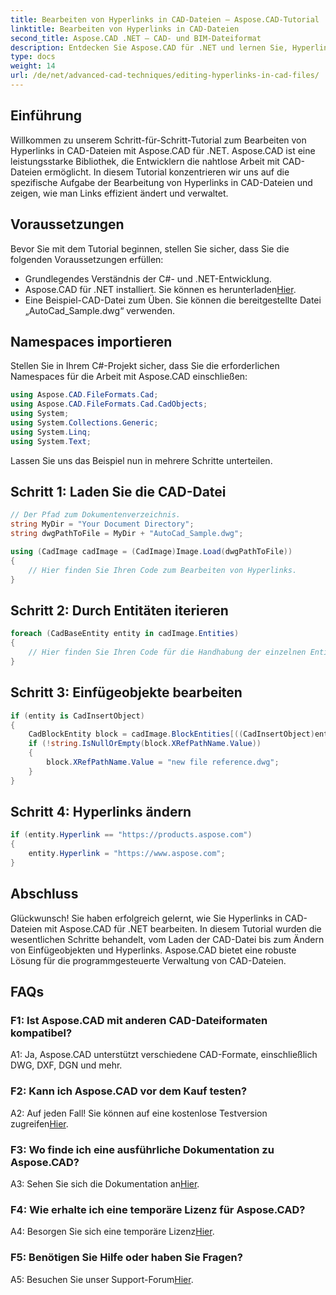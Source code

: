 ```yaml
---
title: Bearbeiten von Hyperlinks in CAD-Dateien – Aspose.CAD-Tutorial
linktitle: Bearbeiten von Hyperlinks in CAD-Dateien
second_title: Aspose.CAD .NET – CAD- und BIM-Dateiformat
description: Entdecken Sie Aspose.CAD für .NET und lernen Sie, Hyperlinks in CAD-Dateien mühelos zu bearbeiten. Verbessern Sie Ihre CAD-Dateiverwaltungsfähigkeiten mit diesem umfassenden Tutorial.
type: docs
weight: 14
url: /de/net/advanced-cad-techniques/editing-hyperlinks-in-cad-files/
---
```

## Einführung

Willkommen zu unserem Schritt-für-Schritt-Tutorial zum Bearbeiten von Hyperlinks in CAD-Dateien mit Aspose.CAD für .NET. Aspose.CAD ist eine leistungsstarke Bibliothek, die Entwicklern die nahtlose Arbeit mit CAD-Dateien ermöglicht. In diesem Tutorial konzentrieren wir uns auf die spezifische Aufgabe der Bearbeitung von Hyperlinks in CAD-Dateien und zeigen, wie man Links effizient ändert und verwaltet.

## Voraussetzungen

Bevor Sie mit dem Tutorial beginnen, stellen Sie sicher, dass Sie die folgenden Voraussetzungen erfüllen:

- Grundlegendes Verständnis der C#- und .NET-Entwicklung.
-  Aspose.CAD für .NET installiert. Sie können es herunterladen[Hier](https://releases.aspose.com/cad/net/).
- Eine Beispiel-CAD-Datei zum Üben. Sie können die bereitgestellte Datei „AutoCad_Sample.dwg“ verwenden.

## Namespaces importieren

Stellen Sie in Ihrem C#-Projekt sicher, dass Sie die erforderlichen Namespaces für die Arbeit mit Aspose.CAD einschließen:

```csharp
using Aspose.CAD.FileFormats.Cad;
using Aspose.CAD.FileFormats.Cad.CadObjects;
using System;
using System.Collections.Generic;
using System.Linq;
using System.Text;
```

Lassen Sie uns das Beispiel nun in mehrere Schritte unterteilen.

## Schritt 1: Laden Sie die CAD-Datei

```csharp
// Der Pfad zum Dokumentenverzeichnis.
string MyDir = "Your Document Directory";
string dwgPathToFile = MyDir + "AutoCad_Sample.dwg";

using (CadImage cadImage = (CadImage)Image.Load(dwgPathToFile))
{
    // Hier finden Sie Ihren Code zum Bearbeiten von Hyperlinks.
}
```

## Schritt 2: Durch Entitäten iterieren

```csharp
foreach (CadBaseEntity entity in cadImage.Entities)
{
    // Hier finden Sie Ihren Code für die Handhabung der einzelnen Entitäten.
}
```

## Schritt 3: Einfügeobjekte bearbeiten

```csharp
if (entity is CadInsertObject)
{
    CadBlockEntity block = cadImage.BlockEntities[((CadInsertObject)entity).Name];
    if (!string.IsNullOrEmpty(block.XRefPathName.Value))
    {
        block.XRefPathName.Value = "new file reference.dwg";
    }
}
```

## Schritt 4: Hyperlinks ändern

```csharp
if (entity.Hyperlink == "https://products.aspose.com")
{
    entity.Hyperlink = "https://www.aspose.com";
}
```

## Abschluss

Glückwunsch! Sie haben erfolgreich gelernt, wie Sie Hyperlinks in CAD-Dateien mit Aspose.CAD für .NET bearbeiten. In diesem Tutorial wurden die wesentlichen Schritte behandelt, vom Laden der CAD-Datei bis zum Ändern von Einfügeobjekten und Hyperlinks. Aspose.CAD bietet eine robuste Lösung für die programmgesteuerte Verwaltung von CAD-Dateien.

## FAQs

### F1: Ist Aspose.CAD mit anderen CAD-Dateiformaten kompatibel?

A1: Ja, Aspose.CAD unterstützt verschiedene CAD-Formate, einschließlich DWG, DXF, DGN und mehr.

### F2: Kann ich Aspose.CAD vor dem Kauf testen?

 A2: Auf jeden Fall! Sie können auf eine kostenlose Testversion zugreifen[Hier](https://releases.aspose.com/).

### F3: Wo finde ich eine ausführliche Dokumentation zu Aspose.CAD?

 A3: Sehen Sie sich die Dokumentation an[Hier](https://reference.aspose.com/cad/net/).

### F4: Wie erhalte ich eine temporäre Lizenz für Aspose.CAD?

 A4: Besorgen Sie sich eine temporäre Lizenz[Hier](https://purchase.aspose.com/temporary-license/).

### F5: Benötigen Sie Hilfe oder haben Sie Fragen?

 A5: Besuchen Sie unser Support-Forum[Hier](https://forum.aspose.com/c/cad/19).